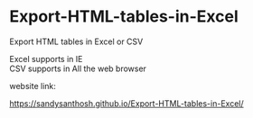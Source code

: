 # Export-HTML-tables-in-Excel
Export HTML tables in Excel or CSV

Excel supports in IE        
CSV supports in All the web browser

website link:

https://sandysanthosh.github.io/Export-HTML-tables-in-Excel/
